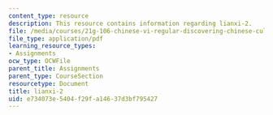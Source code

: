 ```yaml
---
content_type: resource
description: This resource contains information regarding lianxi-2.
file: /media/courses/21g-106-chinese-vi-regular-discovering-chinese-cultures-and-societies-spring-2003/e734073e5404f29fa14637d3bf795427_MIT21G_106S03_lianxi2.pdf
file_type: application/pdf
learning_resource_types:
- Assignments
ocw_type: OCWFile
parent_title: Assignments
parent_type: CourseSection
resourcetype: Document
title: lianxi-2
uid: e734073e-5404-f29f-a146-37d3bf795427
---
```

